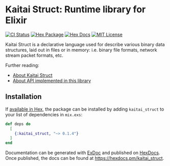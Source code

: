 # Kaitai Struct: Runtime library for Elixir

[![CI Status](https://img.shields.io/github/actions/workflow/status/polymorfiq/kaitai_struct_ex/elixir.yml)](https://github.com/polymorfiq/kaitai_struct_ex/actions/workflows/elixir.yml)
[![Hex Package](https://img.shields.io/hexpm/v/kaitai_struct)](https://hex.pm/packages/kaitai_struct)
[![Hex Docs](https://img.shields.io/badge/hex-docs-lightgreen.svg)](https://hexdocs.pm/kaitai_struct/)
[![MIT License](https://img.shields.io/hexpm/l/kaitai_struct)](https://choosealicense.com/licenses/mit/)

Kaitai Struct is a declarative language used for describe various binary data structures, laid out in files or in memory: i.e. binary file formats, network stream packet formats, etc.

Further reading:

- [About Kaitai Struct](https://kaitai.io/)
- [About API implemented in this library](https://doc.kaitai.io/stream_api.html)

## Installation

If [available in Hex](https://hex.pm/docs/publish), the package can be installed
by adding `kaitai_struct` to your list of dependencies in `mix.exs`:

```elixir
def deps do
  [
    {:kaitai_struct, "~> 0.1.4"}
  ]
end
```

Documentation can be generated with [ExDoc](https://github.com/elixir-lang/ex_doc)
and published on [HexDocs](https://hexdocs.pm). Once published, the docs can
be found at <https://hexdocs.pm/kaitai_struct>.

